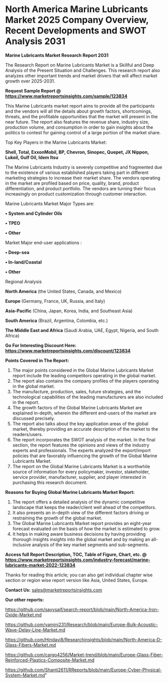 # North America Marine Lubricants Market 2025 Company Overview, Recent Developments and SWOT Analysis 2031

<strong>Marine Lubricants Market Research Report 2031</strong>

The Research Report on Marine Lubricants Market is a Skillful and Deep Analysis of the Present Situation and Challenges. This research report also analyzes other important trends and market drivers that will affect market growth over 2025-2031.

<strong>Request Sample Report @ <a href=https://www.marketreportsinsights.com/sample/123834>https://www.marketreportsinsights.com/sample/123834</a></strong>

This Marine Lubricants market report aims to provide all the participants and the vendors will all the details about growth factors, shortcomings, threats, and the profitable opportunities that the market will present in the near future. The report also features the revenue share, industry size, production volume, and consumption in order to gain insights about the politics to contest for gaining control of a large portion of the market share.

Top Key Players in the Marine Lubricants Market:

<strong>Shell, Total, ExxonMobil, BP, Chevron, Sinopec, Quepet, JX Nippon, Lukoil, Gulf Oil, Idem Itsu</strong>

The Marine Lubricants Industry is severely competitive and fragmented due to the existence of various established players taking part in different marketing strategies to increase their market share. The vendors operating in the market are profiled based on price, quality, brand, product differentiation, and product portfolio. The vendors are turning their focus increasingly on product customization through customer interaction.

Marine Lubricants Market Major Types are:

<strong>• System and Cylinder Oils

• TPEO

• Other</strong>

Market Major end-user applications :

<strong>• Deep-sea

• In-land/Coastal

• Other</strong>

Regional Analysis

</u><strong><b>North America</b></strong> (the United States, Canada, and Mexico)

<strong><b>Europe </b></strong>(Germany, France, UK, Russia, and Italy)

<strong><b>Asia-Pacific</b></strong> (China, Japan, Korea, India, and Southeast Asia)

<strong><b>South America</b></strong> (Brazil, Argentina, Colombia, etc.)

<strong><b>The Middle East and Africa</b></strong> (Saudi Arabia, UAE, Egypt, Nigeria, and South Africa)

<strong>Go For Interesting Discount Here: <a href=https://www.marketreportsinsights.com/discount/123834>https://www.marketreportsinsights.com/discount/123834</a></strong>

<strong>Points Covered in The Report:</strong>
<ol>
  <li>The major points considered in the Global Marine Lubricants Market report include the leading competitors operating in the global market.</li>
  <li>The report also contains the company profiles of the players operating in the global market.</li>
  <li>The manufacture, production, sales, future strategies, and the technological capabilities of the leading manufacturers are also included in the report.</li>
  <li>The growth factors of the Global Marine Lubricants Market are explained in-depth, wherein the different end-users of the market are discussed precisely.</li>
  <li>The report also talks about the key application areas of the global market, thereby providing an accurate description of the market to the readers/users.</li>
  <li>The report incorporates the SWOT analysis of the market. In the final section, the report features the opinions and views of the industry experts and professionals. The experts analyzed the export/import policies that are favorably influencing the growth of the Global Marine Lubricants Market.</li>
  <li>The report on the Global Marine Lubricants Market is a worthwhile source of information for every policymaker, investor, stakeholder, service provider, manufacturer, supplier, and player interested in purchasing this research document.</li>
</ol>
<strong>Reasons for Buying Global Marine Lubricants Market Report:</strong>

<ol>
  <li>The report offers a detailed analysis of the dynamic competitive landscape that keeps the reader/client well ahead of the competitors.</li>
  <li>It also presents an in-depth view of the different factors driving or restraining the growth of the global market.</li>
  <li>The Global Marine Lubricants Market report provides an eight-year forecast evaluated on the basis of how the market is estimated to grow.</li>
  <li>It helps in making aware business decisions by having providing thorough insights insights into the global market and by making an all-inclusive analysis of the key market segments and sub-segments.</li>
</ol>
<strong>Access full Report Description, TOC, Table of Figure, Chart, etc. @ <a href=https://www.marketreportsinsights.com/industry-forecast/marine-lubricants-market-2022-123834>https://www.marketreportsinsights.com/industry-forecast/marine-lubricants-market-2022-123834</a></strong>


Thanks for reading this article; you can also get individual chapter wise section or region wise report version like Asia, United States, Europe.

<strong>Contact Us:</strong>
sales@marketreportsinsights.com

<strong>Our other reports:</strong>

<a href=https://github.com/sayysaif/search-report/blob/main/North-America-Iron-Oxide-Market.md>https://github.com/sayysaif/search-report/blob/main/North-America-Iron-Oxide-Market.md</a>

<a href=https://github.com/yamini231/Research/blob/main/Europe-Bulk-Acoustic-Wave-Delay-Line-Market.md>https://github.com/yamini231/Research/blob/main/Europe-Bulk-Acoustic-Wave-Delay-Line-Market.md</a>

<a href=https://github.com/Hindavi8/Researchinsights/blob/main/North-America-D-Glass-Fibers-Market.md>https://github.com/Hindavi8/Researchinsights/blob/main/North-America-D-Glass-Fibers-Market.md</a>

<a href=https://github.com/cargo4256/Market-trend/blob/main/Europe-Glass-Fiber-Reinforced-Plastics-Composite-Market.md>https://github.com/cargo4256/Market-trend/blob/main/Europe-Glass-Fiber-Reinforced-Plastics-Composite-Market.md</a>

<a href=https://github.com/Shanti2611/RReports/blob/main/Europe-Cyber-Physical-System-Market.md>https://github.com/Shanti2611/RReports/blob/main/Europe-Cyber-Physical-System-Market.md</a>"
